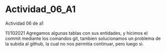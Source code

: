 # Actividad_06_A1
Actividad 06 de a1

11/102021
Agregamos algunas tablas con sus entidades, y hicimos el commit mediante los comandos git, tambien solucionamos un problema de la subida al github, la cual no nos permitia continuar, pero luego si.
